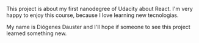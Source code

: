 This project is about my first nanodegree of Udacity about React.
I'm very happy to enjoy this course, because I love learning new 
tecnologias.

My name is Diógenes Dauster and I'll hope if someone to see 
this project learned something new. 
